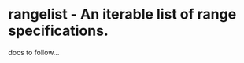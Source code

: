 
rangelist - An iterable list of range specifications.
=====================================================

docs to follow...
